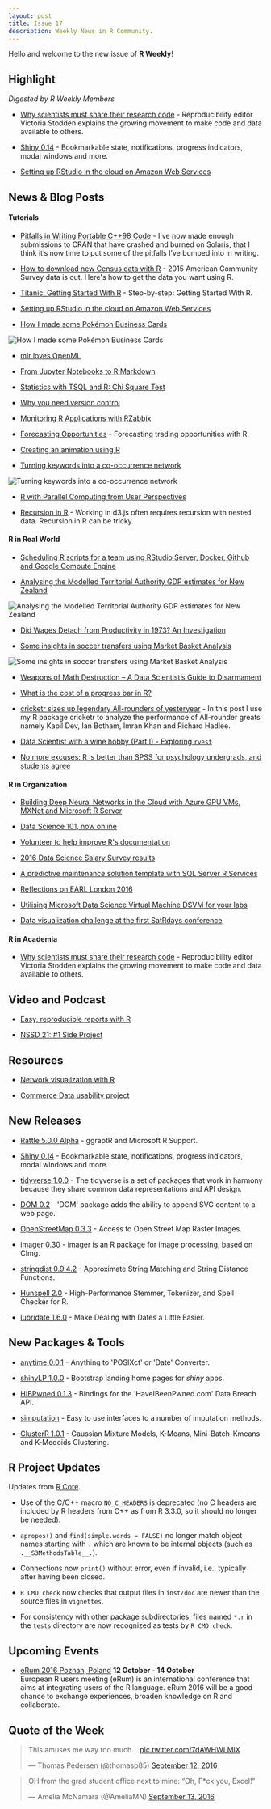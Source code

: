 ```yaml
---
layout: post
title: Issue 17
description: Weekly News in R Community.
---
```


Hello and welcome to the new issue of **R Weekly**!

## Highlight

*Digested by R Weekly Members*

+ [Why scientists must share their research code](http://www.nature.com/news/why-scientists-must-share-their-research-code-1.20504) - Reproducibility editor Victoria Stodden explains the growing movement to make code and data available to others.

+ [Shiny 0.14](https://blog.rstudio.org/2016/09/12/shiny-0-14/) - Bookmarkable state, notifications, progress indicators, modal windows and more.

+ [Setting up RStudio in the cloud on Amazon Web Services](http://strimas.com/r/rstudio-cloud-1/)

## News & Blog Posts

#### Tutorials

+ [Pitfalls in Writing Portable C++98 Code](http://kevinushey.github.io/blog/2016/09/14/pitfalls-in-writing-portable-c++98-code/) - I’ve now made enough submissions to CRAN that have crashed and burned on Solaris, that I think it’s now time to put some of the pitfalls I’ve bumped into in writing. 

+ [How to download new Census data with R](http://www.computerworld.com/article/3120415/data-analytics/how-to-download-new-census-data-with-r.html) - 2015 American Community Survey data is out. Here's how to get the data you want using R.

+ [Titanic: Getting Started With R](http://trevorstephens.com/kaggle-titanic-tutorial/getting-started-with-r/) - Step-by-step: Getting Started With R.

+ [Setting up RStudio in the cloud on Amazon Web Services](http://strimas.com/r/rstudio-cloud-1/)

+ [How I made some Pokémon Business Cards](http://www.sumsar.net/blog/2016/09/how-i-made-some-pokemon-business-cards/)

![How I made some Pokémon Business Cards](https://img.vim-cn.com/9e/7ea561c715d66f99bf805dca4d27d209b59308.jpg)

+ [mlr loves OpenML](http://mlr-org.github.io/mlr-loves-OpenML/)

+ [From Jupyter Notebooks to R Markdown](http://danielphadley.com/Jupyter-to-Rmarkdown/)

+ [Statistics with TSQL and R: Chi Square Test](https://curiousaboutdata.com/2016/09/13/statistics-chi-square-test/)

+ [Why you need version control](http://ellisp.github.io/blog/2016/09/16/version-control)

+ [Monitoring R Applications with RZabbix](http://r-addict.com/2016/09/15/RZabbix-Announcement.html)

+ [Forecasting Opportunities](http://www.quintuitive.com/2016/09/13/forecasting-opportunities/) - Forecasting trading opportunities with R.

+ [Creating an animation using R](http://datascienceplus.com/creating-an-animation-using-r/)

+ [Turning keywords into a co-occurrence network](http://f.briatte.org/r/turning-keywords-into-a-co-occurrence-network)

![Turning keywords into a co-occurrence network](https://i1.wp.com/f.briatte.org/r/images/turning-keywords-into-a-co-occurrence-network.png)

+ [R with Parallel Computing from User Perspectives](http://www.parallelr.com/r-with-parallel-computing/)

+ [Recursion in R](http://www.buildingwidgets.com/blog/2016/9/16/recursion-in-r) - Working in d3.js often requires recursion with nested data. Recursion in R can be tricky.


#### R in Real World

+ [Scheduling R scripts for a team using RStudio Server, Docker, Github and Google Compute Engine](http://code.markedmondson.me/setting-up-scheduled-R-scripts-for-an-analytics-team/)

+ [Analysing the Modelled Territorial Authority GDP estimates for New Zealand](http://ellisp.github.io/blog/2016/09/13/mtagdp)

![Analysing the Modelled Territorial Authority GDP estimates for New Zealand](https://ellisp.github.io/img/0054-gdp-pp-map.svg)

+ [Did Wages Detach from Productivity in 1973? An Investigation](https://ntguardian.wordpress.com/2016/09/12/wages-detach-productivity-1973/)

+ [Some insights in soccer transfers using Market Basket Analysis](https://longhowlam.wordpress.com/2016/09/12/some-insights-in-soccer-transfers-using-market-basket-analysis/)

![Some insights in soccer transfers using Market Basket Analysis](https://i0.wp.com/media.licdn.com/mpr/mpr/AAEAAQAAAAAAAAkIAAAAJGNlZjQwZGJjLTA4YWItNGJmMi1iNGNlLTFhYzI2MjkyNDFjNQ.png)

+ [Weapons of Math Destruction – A Data Scientist’s Guide to Disarmament](https://bayesianbiologist.com/2016/09/11/weapons-of-math-destruction-a-data-scientists-guide-to-disarmament/)

+ [What is the cost of a progress bar in R?](http://peter.solymos.org/code/2016/09/11/what-is-the-cost-of-a-progress-bar-in-r.html)

+ [cricketr sizes up legendary All-rounders of yesteryear](https://gigadom.wordpress.com/2016/09/10/cricketr-sizes-up-legendary-all-rounders-of-yesteryear/) - In this post I use my R package cricketr to analyze the performance of All-rounder greats namely Kapil Dev, Ian Botham, Imran Khan and Richard Hadlee.

+ [Data Scientist with a wine hobby (Part I) - Exploring `rvest`](http://blog.eighty20.co.za//package%20exploration/2016/09/11/wine-review/)

+ [No more excuses: R is better than SPSS for psychology undergrads, and students agree](https://datahowler.wordpress.com/2016/09/10/no-more-excuses-r-is-better-than-spss-for-psychology-undergrads-and-students-agree/)


#### R in Organization

+ [Building Deep Neural Networks in the Cloud with Azure GPU VMs, MXNet and Microsoft R Server](https://blogs.technet.microsoft.com/machinelearning/2016/09/15/building-deep-neural-networks-in-the-cloud-with-azure-gpu-vms-mxnet-and-microsoft-r-server/)

+ [Data Science 101, now online](http://ekonometrics.blogspot.com/2016/09/data-science-101-now-online.html)

+ [Volunteer to help improve R's documentation](http://blog.revolutionanalytics.com/2016/09/volunteer-to-help-improve-rs-documentation.html)

+ [2016 Data Science Salary Survey results](http://blog.revolutionanalytics.com/2016/09/2016-data-science-salary-survey.html)

+ [A predictive maintenance solution template with SQL Server R Services](http://blog.revolutionanalytics.com/2016/09/r-services-maintenance.html)

+ [Reflections on EARL London 2016](http://blog.revolutionanalytics.com/2016/09/reflections-on-earl-london-2016.html)

+ [Utilising Microsoft Data Science Virtual Machine DSVM for your labs](https://blogs.msdn.microsoft.com/uk_faculty_connection/2016/09/09/utilising-microsoft-data-science-virtual-machine-dsvm-for-your-labs/)

+ [Data visualization challenge at the first SatRdays conference](https://medium.com/@BenceArato/data-visualization-challenge-at-the-first-satrdays-conference-93b5446879f#.2jh5i78xo)

#### R in Academia

+ [Why scientists must share their research code](http://www.nature.com/news/why-scientists-must-share-their-research-code-1.20504) - Reproducibility editor Victoria Stodden explains the growing movement to make code and data available to others.


## Video and Podcast

+ [Easy, reproducible reports with R](https://www.oreilly.com/learning/easy-reproducible-reports-with-r)

+ [NSSD 21: #1 Side Project](https://soundcloud.com/nssd-podcast/episode-22-1-side-project)

## Resources

+ [Network visualization with R](http://kateto.net/network-visualization)

+ [Commerce Data usability project](https://www.commerce.gov/datausability/)

## New Releases

+ [Rattle 5.0.0 Alpha](http://togaware.com/rattle-5-0-0-a) - ggraptR and Microsoft R Support.

+ [Shiny 0.14](https://blog.rstudio.org/2016/09/12/shiny-0-14/) - Bookmarkable state, notifications, progress indicators, modal windows and more.

+ [tidyverse 1.0.0](https://blog.rstudio.org/2016/09/15/tidyverse-1-0-0/) - The tidyverse is a set of packages that work in harmony because they share common data representations and API design. 

+ [DOM 0.2](https://www.stat.auckland.ac.nz/~paul/Reports/DOM/v0.2/DOM-v0.2.html) - 'DOM' package adds the ability to append SVG content to a web page.

+ [OpenStreetMap 0.3.3](http://blog.fellstat.com/?p=394) - Access to Open Street Map Raster Images.

+ [imager 0.30](https://dahtah.wordpress.com/2016/09/13/new-features-in-imager-0-30/) -  imager is an R package for image processing, based on CImg. 

+ [stringdist 0.9.4.2](http://www.markvanderloo.eu/yaRb/2016/09/11/stringdist-0-9-4-2-released/) - Approximate String Matching and String Distance Functions.

+ [Hunspell 2.0](http://ropensci.org/blog/technotes/2016/09/12/hunspell-release-20) - High-Performance Stemmer, Tokenizer, and Spell Checker for R.

+ [lubridate 1.6.0](https://blog.rstudio.org/2016/09/15/lubridate-1-6-0/) - Make Dealing with Dates a Little Easier.

## New Packages & Tools

+ [anytime 0.0.1](http://dirk.eddelbuettel.com/blog/2016/09/13/#anytime_0.0.1) - Anything to 'POSIXct' or 'Date' Converter.

+ [shinyLP 1.0.0](https://cran.r-project.org/package=shinyLP) - Bootstrap landing home pages for *shiny* apps.

+ [HIBPwned 0.1.3](http://itsalocke.com/hibpwned-updated-cran/) - Bindings for the 'HaveIBeenPwned.com' Data Breach API.

+ [simputation](http://www.markvanderloo.eu/yaRb/2016/09/13/announcing-the-simputation-package-make-imputation-simple/) - Easy to use interfaces to a number of imputation methods.

+ [ClusterR 1.0.1](https://mlampros.github.io/mlampros.github.io/2016/09/12/clusterR_package/) - Gaussian Mixture Models, K-Means, Mini-Batch-Kmeans and K-Medoids Clustering.

## R Project Updates

Updates from [R Core](http://developer.r-project.org/blosxom.cgi/R-devel/NEWS).

+ Use of the C/C++ macro `NO_C_HEADERS` is deprecated (no C headers are included by R headers from C++ as from R 3.3.0, so it should no longer be needed). 

+ `apropos()` and `find(simple.words = FALSE)` no longer match object names starting with `.` which are known to be internal objects (such as `.__S3MethodsTable__.`).

+ Connections now `print()` without error, even if invalid, i.e., typically after having been closed.

+  `R CMD check` now checks that output files in `inst/doc` are newer than the source files in `vignettes`. 

+ For consistency with other package subdirectories, files named `*.r` in the `tests` directory are now recognized as tests by `R CMD check`. 

## Upcoming Events

+ [eRum 2016 Poznan, Poland](http://erum.ue.poznan.pl/)  **12 October - 14 October** <br>
European R users meeting (eRum) is an international conference that aims at integrating users of the R language. eRum 2016 will be a good chance to exchange experiences, broaden knowledge on R and collaborate. <br /> 

## Quote of the Week

<blockquote class="twitter-tweet" data-lang="en"><p lang="en" dir="ltr">This amuses me way too much... <a href="https://t.co/7dAWHWLMlX">pic.twitter.com/7dAWHWLMlX</a></p>&mdash; Thomas Pedersen (@thomasp85) <a href="https://twitter.com/thomasp85/status/775237679348842496">September 12, 2016</a></blockquote>

<blockquote class="twitter-tweet" data-lang="en"><p lang="en" dir="ltr">OH from the grad student office next to mine: “Oh, F*ck you, Excel!&quot;</p>&mdash; Amelia McNamara (@AmeliaMN) <a href="https://twitter.com/AmeliaMN/status/775749583158861824">September 13, 2016</a></blockquote>
